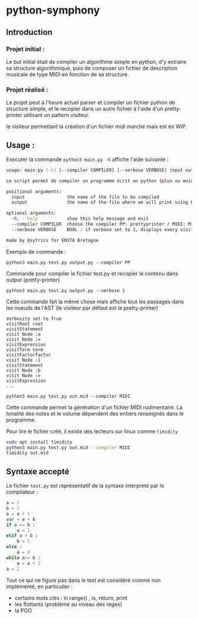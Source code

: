 # python-symphony

## Introduction 

### Projet initial : 

Le but initial était de compiler un algorithme simple en python, d'y extraire sa structure algorithmique, puis de composer un fichier de description musicale de type MIDI en fonction de sa structure. 

### Projet réalisé : 

Le projet peut à l'heure actuel parser et compiler un fichier python de structure simple, et le recopier dans un autre fichier à l'aide d'un pretty-printer utilisant un pattern visiteur. 

le visiteur permettant la création d'un fichier midi marche mais est en WIP. 

## Usage : 

Executer la commande `python3 main.py -h` affiche l'aide suivante : 

```bash
usage: main.py [-h] [--compiler COMPILER] [--verbose VERBOSE] input output

Le script permet de compiler un programme écrit en python (plus ou moins, voir doc) en utilisant le pattern Visiteur

positional arguments:
  input                the name of the file to be compiled
  output               the name of the file where we will print using Pretty-printer

optional arguments:
  -h, --help           show this help message and exit
  --compiler COMPILER  choose the compiler PP: prettyprinter / MIDI: MIDI-Compiler
  --verbose VERBOSE    BOOL : if verbose set to 1, displays every visit method for debug purposes

made by @sytrics for ENSTA Bretagne
```

Exemple de commande : 

`python3 main.py test.py output.py --compiler PP`

Commande pour compiler le fichier test.py et recopier le contenu dans output (pretty-printer)

`python3 main.py test.py output.py --verbose 1 `

Cette commande fait la même chose mais affiche tout les passages dans les noeuds de l'AST (le visiteur par défaut est le pretty-printer)

```
Verbosity set to True
visitRoot root
visitStatement
visit Node :a
visit Node :=
visitExpression
visitTerm term
visitFactorfactor
visit Node :1
visitStatement
visit Node :b
visit Node :=
visitExpression
...
```

`python3 main.py test.py out.mid --compiler MIDI `

Cette commande permet la génération d'un fichier MIDI rudimentaire. La tonalité des notes et le volume dépendent des entiers renseignés dans le programme. 

Pour lire le fichier créé, il existe des lecteurs sur linux comme `timidity` 

```bash
sudo apt install timidity
python3 main.py test.py out.mid --compiler MIDI
timidity out.mid
```



## Syntaxe accepté 

Le fichier `test.py` est représentatif de la syntaxe interpreté par le compilateur : 

```python
a = 1
b = 2
a = a + 1
var = a + b
if a == b : 
    a = 1
elif a > b : 
    b = 1
else :
    a = 0
while a!= b : 
    a = a + 1 
a = 2
```

Tout ce qui ne figure pas dans le test est considéré comme non implémenté, en particulier : 

* certains mots clés : in range() , is, return, print
* les flottants (problème au niveau des regex)
* la POO 

